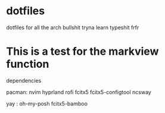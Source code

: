 # dotfiles
dotfiles for all the arch bullshit tryna learn typeshit frfr
# This is a test for the markview function
dependencies

pacman:
nvim hyprland rofi fcitx5 fcitx5-configtool ncsway

yay :
oh-my-posh fcitx5-bamboo
